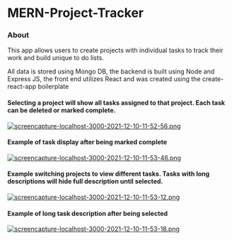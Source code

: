 # MERN-Project-Tracker

### About

This app allows users to create projects with individual tasks to track their work and build unique to do lists. 

All data is stored using Mongo DB, the backend is built using Node and Express JS, the front end utilizes React and was created using the create-react-app boilerplate

#### Selecting a project will show all tasks assigned to that project. Each task can be deleted or marked complete.
[![screencapture-localhost-3000-2021-12-10-11-52-56.png](https://i.postimg.cc/TwtTkpPs/screencapture-localhost-3000-2021-12-10-11-52-56.png)](https://postimg.cc/dkTM3QrR)
#### Example of task display after being marked complete
[![screencapture-localhost-3000-2021-12-10-11-53-46.png](https://i.postimg.cc/dVGvbW1r/screencapture-localhost-3000-2021-12-10-11-53-46.png)](https://postimg.cc/pmVg8JKL)
#### Example switching projects to view different tasks. Tasks with long descriptions will hide full description until selected. 
[![screencapture-localhost-3000-2021-12-10-11-53-12.png](https://i.postimg.cc/TYLT92vk/screencapture-localhost-3000-2021-12-10-11-53-12.png)](https://postimg.cc/rKT6ykmW)
#### Example of long task description after being selected
[![screencapture-localhost-3000-2021-12-10-11-53-18.png](https://i.postimg.cc/J4fMdw1R/screencapture-localhost-3000-2021-12-10-11-53-18.png)](https://postimg.cc/SJfBJv2P)

